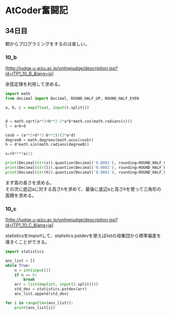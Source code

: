 # AtCoder奮闘記
## 34日目

朝からプログラミングをするのは楽しい。    
### 10_b 
[http://judge.u-aizu.ac.jp/onlinejudge/description.jsp?id=ITP1_10_B_&lang=ja]

余弦定理を利用して求める。
```python
import math
from decimal import Decimal, ROUND_HALF_UP, ROUND_HALF_EVEN

a, b, c = map(float, input().split())


d = math.sqrt(a**2+b**2-2*a*b*math.cos(math.radians(c)))
l = a+b+d

cosb = (a**2+d**2-b**2)/(2*a*d)
degreeB = math.degrees(math.acos(cosb))
h = d*math.sin(math.radians(degreeB))

s=(h****a)/2

print(Decimal(str(s)).quantize(Decimal('0.0001'), rounding=ROUND_HALF_UP))
print(Decimal(str(l)).quantize(Decimal('0.0001'), rounding=ROUND_HALF_UP))
print(Decimal(str(h)).quantize(Decimal('0.0001'), rounding=ROUND_HALF_UP))
```

まず周の長さを求める。   
その次に底辺aに対する高さhを求めて、最後に底辺aと高さhを使って三角形の面積を求める。    

### 10_c 
[http://judge.u-aizu.ac.jp/onlinejudge/description.jsp?id=ITP1_10_C_&lang=ja]

statisticsをimportして、statistics.pstdevを使えばlistの母集団から標準偏差を導きくことができる。    
```python
import statistics

ans_list = []
while True:
    n = int(input())
    if n == 0:
        break
    arr = list(map(int, input().split()))
    std_dev = statistics.pstdev(arr)
    ans_list.append(std_dev)

for i in range(len(ans_list)):
    print(ans_list[i])
```


